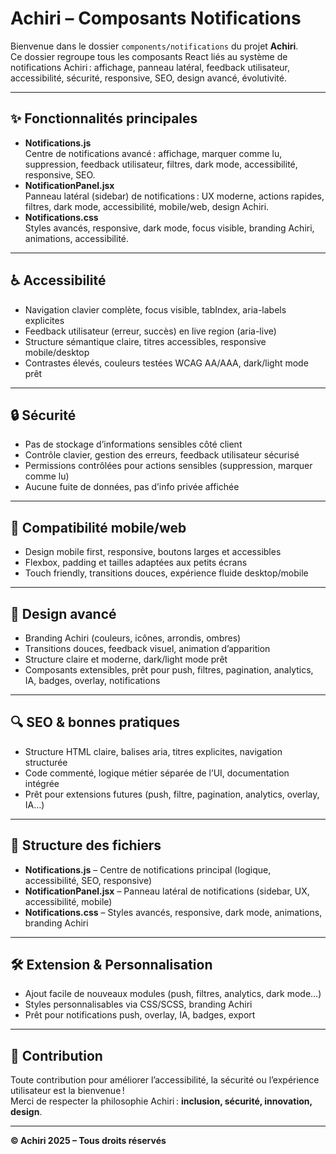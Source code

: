 # Achiri – Composants Notifications

Bienvenue dans le dossier `components/notifications` du projet **Achiri**.  
Ce dossier regroupe tous les composants React liés au système de notifications Achiri : affichage, panneau latéral, feedback utilisateur, accessibilité, sécurité, responsive, SEO, design avancé, évolutivité.

---

## ✨ Fonctionnalités principales

- **Notifications.js**  
  Centre de notifications avancé : affichage, marquer comme lu, suppression, feedback utilisateur, filtres, dark mode, accessibilité, responsive, SEO.
- **NotificationPanel.jsx**  
  Panneau latéral (sidebar) de notifications : UX moderne, actions rapides, filtres, dark mode, accessibilité, mobile/web, design Achiri.
- **Notifications.css**  
  Styles avancés, responsive, dark mode, focus visible, branding Achiri, animations, accessibilité.

---

## ♿ Accessibilité

- Navigation clavier complète, focus visible, tabIndex, aria-labels explicites
- Feedback utilisateur (erreur, succès) en live region (aria-live)
- Structure sémantique claire, titres accessibles, responsive mobile/desktop
- Contrastes élevés, couleurs testées WCAG AA/AAA, dark/light mode prêt

---

## 🔒 Sécurité

- Pas de stockage d’informations sensibles côté client
- Contrôle clavier, gestion des erreurs, feedback utilisateur sécurisé
- Permissions contrôlées pour actions sensibles (suppression, marquer comme lu)
- Aucune fuite de données, pas d’info privée affichée

---

## 📱 Compatibilité mobile/web

- Design mobile first, responsive, boutons larges et accessibles
- Flexbox, padding et tailles adaptées aux petits écrans
- Touch friendly, transitions douces, expérience fluide desktop/mobile

---

## 🎨 Design avancé

- Branding Achiri (couleurs, icônes, arrondis, ombres)
- Transitions douces, feedback visuel, animation d’apparition
- Structure claire et moderne, dark/light mode prêt
- Composants extensibles, prêt pour push, filtres, pagination, analytics, IA, badges, overlay, notifications

---

## 🔍 SEO & bonnes pratiques

- Structure HTML claire, balises aria, titres explicites, navigation structurée
- Code commenté, logique métier séparée de l’UI, documentation intégrée
- Prêt pour extensions futures (push, filtre, pagination, analytics, overlay, IA…)

---

## 📁 Structure des fichiers

- **Notifications.js** – Centre de notifications principal (logique, accessibilité, SEO, responsive)
- **NotificationPanel.jsx** – Panneau latéral de notifications (sidebar, UX, accessibilité, mobile)
- **Notifications.css** – Styles avancés, responsive, dark mode, animations, branding Achiri

---

## 🛠️ Extension & Personnalisation

- Ajout facile de nouveaux modules (push, filtres, analytics, dark mode…)
- Styles personnalisables via CSS/SCSS, branding Achiri
- Prêt pour notifications push, overlay, IA, badges, export

---

## 🤝 Contribution

Toute contribution pour améliorer l’accessibilité, la sécurité ou l’expérience utilisateur est la bienvenue !  
Merci de respecter la philosophie Achiri : **inclusion, sécurité, innovation, design**.

---

**© Achiri 2025 – Tous droits réservés**